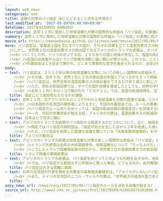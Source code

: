 ```yaml
---
layout: web_news
categories: web
title: 温暖化対策のパリ協定 米にとどまること求める声相次ぐ
last_modified_at: '2017-05-09T04:40:00+09:00'
datetime: 2017年05月09日 04時40分
description: 去年１１月に発効した地球温暖化対策の国際的な枠組み「パリ協定」の実施に向けたルール作りを話し合う作業部会が８日、ドイツで始まり、出席者からは世界第２位の温室効果ガスの排出国であるアメリカがパリ協定にとどまることを求める声が相次ぎました。
summary: 去年１１月に発効した地球温暖化対策の国際的な枠組み「パリ協定」の実施に向けたルール作りを話し合う作業部会が８日、ドイツで始まり、出席者からは世界第２位の温室効果ガスの排出国であるアメリカがパリ協定にとどまることを求める声が相次ぎました。
movie_url: https://newswebeasy.github.io/ja/news/web/movie/2017/05/09/k10010974381000.mp4
more: パリ協定は、発展途上国を含むすべての国が、それぞれ目標を立てて温室効果ガスの削減に取り組む国際的な枠組みで、去年１１月に発効しました。<br /><br
  />しかし、世界第２位の温室効果ガスの排出国であるアメリカのトランプ大統領は、オバマ前政権が進めてきた地球温暖化対策を全面的に見直すための大統領令に署名するなど対策に後ろ向きで、パリ協定から脱退するかどうか近く結論を出す考えを示しています。<br
  /><br />こうした中、ドイツのボンで８日、１９０余りの国と地域が参加して、各国の削減目標を評価・検証するための具体的なルール作りを話し合う事務レベルの作業部会が始まりました。アメリカ政府も交渉団を送っていますが、どこまで交渉に加わるか、定かではありません。<br
  /><br />各国の出席者からはトランプ政権の決断に強い関心が寄せられ、このうち、ことしのＣＯＰ２３の議長国を務める南太平洋のフィジーのカーン大使は「アメリカの決定について話をするのはまだ早いが、地球温暖化対策という非常に重要な課題にアメリカとともに取り組むことを楽しみにしている」と述べ、アメリカがパリ協定にとどまる重要性を強調しました。<br
  /><br />作業部会は１８日まで開かれ、どこまで実質的な交渉を進められるのか、注目されます。
body:
- text: パリ協定は、２０２０年以降の地球温暖化対策についての新しい国際的な枠組みで、おととし、フランスで開かれた国連の会議、「ＣＯＰ２１」で採択されました。<br
    /><br />その後、去年９月、世界１位と２位の排出国の中国とアメリカがそろって締結したことで各国が次々と締結し、パリ協定は採択から１年もたたない去年１１月、発効しました。今月５日の時点で締結した国は、日本を含む１４３か国にのぼり、世界全体の排出量のおよそ８３％を占めています。<br
    /><br />パリ協定は、世界全体の温室効果ガスの排出量をできるだけ早く減少に転じさせ、２０５０年以降には実質的にゼロにすることなどを目標に掲げています。先進国だけに温室効果ガスの排出削減を義務づけた京都議定書と異なり、発展途上国を含むすべての国が５年ごとに温室効果ガスの削減目標を提出し、対策を進めることが義務づけられていて、日本を含む多くの国がすでに２０２０年以降の削減目標を国連に提出しています。<br
    /><br />ただ、現在の削減目標では、すべての国が目標を達成したとしても、世界の平均気温の上昇を産業革命前と比べて２度未満に抑えるという協定の目標は達成できない見込みです。このため、各国が５年ごとに提出する温室効果ガスの削減目標をどう引き上げ、協定に実効性を持たせるかが、課題となっています。<br
    /><br />去年１１月にモロッコで開かれた「ＣＯＰ２２」では、各国の削減目標を、互いにどう評価し、検証するかなどの具体的なルールを２０１８年までに作ることが決められました。今回、ドイツのボンで開かれる作業部会は、期限内のルールの策定に向けた重要なはじめの一歩となる会議で、実質的な交渉を始めることができるかが注目されます。
  title: 協定にどう実効性もたせるかが課題
- text: 去年１１月、北アフリカのモロッコで行われた地球温暖化対策の国連の会議、ＣＯＰ２２では、パリ協定の詳しいルールを来年の秋までに作ることで各国が合意しました。<br
    /><br />日本政府の交渉団の関係者によりますと、今回の作業部会では、ルールの素案を提示するなど詳しいルール作りに向けた具体的な動きを作り出せるかや、来年開かれる各国の温室効果ガスの削減目標について話し合う会合で、各国が目標をさらに引き上げるための仕組みをどう作るかなどが焦点になるということです。<br
    /><br />パリ協定のルール作りをめぐっては、各国の削減目標の達成度合いを評価する仕組みの導入について、先進国と発展途上国の間で意見が対立していて、日本などの先進国がすべての国を同じ基準で評価するべきだと主張しているのに対し、途上国側は、これまで多くの温室効果ガスを排出してきた先進国側に、温暖化の進行についてより重い責任があることや、技術力の違いなどから、同じ基準で評価するのはのぞましくないと主張しています。こうした各国の主張が折り合うのか現状では見通せない状態で、日本政府の交渉団には、今回の作業部会の議論を取りまとめるために役割を果たすことが求められています。<br
    /><br />一方、今回の作業部会が始まる前、アメリカの代表は、温室効果ガスの削減目標の引き上げに対し消極的な発言をするなど、オバマ政権時代、温暖化対策の国際交渉をリードしてきたアメリカの姿勢が、トランプ政権になって確実に変化しているという見方もあります。これについて日本政府の交渉団の関係者は、「日本の温暖化対策に対する姿勢は変わらないので、これまでどおりの主張を続けていきたい」と話していて、アメリカの出方を慎重に見極めながら交渉に臨む方針です。
  title: 日本はどう交渉に臨む
- text: アメリカのトランプ大統領がパリ協定から脱退するかどうかについて、近く、結論を出す考えを示していますが、パリ協定には脱退に関する規定があり、すぐには脱退はできません。<br
    /><br />規定ではパリ協定の締約国は、「協定が効力を生じた日から３年を経過した後いつでも、国連に対して書面で脱退の通告を行うことにより、脱退できる」と定められています。つまり、協定が発効した２０１６年１１月から３年間は、脱退を通告できないことになっています。さらに、脱退は、国連が脱退の通告を受けた日から「１年を経過した日、又はそれよりも遅い日」と定められ、実際に脱退できるのは通告から最短でも１年後となります。つまり、仮にトランプ大統領が脱退を表明したとしても、パリ協定の規定で、アメリカが脱退の通告をできるのは２０１９年１１月からで、その時期に通告をしたとしても、実際に脱退できるのは早くとも２０２０年１１月となり、トランプ大統領は、みずからの任期終盤にならなければ脱退できないことになります。<br
    /><br />ただ、パリ協定を採択した国連の会議を開いている「気候変動枠組条約」そのものから脱退すれば、パリ協定からも脱退したものとみなすという規定があり、この条約は、通告から最短で１年で脱退が可能です。しかし、１９９２年、「気候変動枠組条約」に署名したのは、トランプ大統領と同じ共和党のブッシュ元大統領で、アメリカ議会の上院も承認したことなどから、専門家からは、この条約からの脱退は、現実的な選択肢ではないという指摘もあります。
  title: アメリカの動向は
- text: アメリカのトランプ大統領は地球温暖化対策の新しい国際的な枠組み「パリ協定」から脱退するかどうかについて近く結論を出す考えを示していて、その判断が注目されています。<br
    /><br />トランプ大統領は去年の大統領選挙中、地球温暖化について「でっち上げだ」などと述べ、否定的な立場をとり、一時、パリ協定から脱退すると主張していました。そして、大統領就任後すぐにオバマ前政権では環境保護の観点などから認められていなかった原油パイプラインの建設計画を推進するよう指示するなど環境問題よりも雇用の創出を優先する姿勢を鮮明にしました。さらに、地球温暖化対策を推進してきた環境保護局の長官に、オバマ前政権の温暖化対策を強く批判してきたスコット・プルイット氏を起用した上、ことし１０月から始まる２０１８年度予算の政府案では、環境保護局の予算をおよそ３０％削減する方針を示しました。また、３月２８日にはオバマ前政権が進めてきた地球温暖化対策を全面的に見直すための大統領令に署名しました。この大統領令はアメリカ国内のエネルギー生産を妨げる規制や政策を見直すよう関係省庁に求めるもので、オバマ前大統領が温暖化対策の柱としておととし打ち出した、全米の火力発電所からの二酸化炭素の排出を規制する「クリーン・パワー・プラン」も見直しの対象に含まれています。さらに、大統領令ではオバマ前政権が禁止した国有地での石炭の採掘について規制を廃止するとしています。<br
    /><br />こうしたトランプ政権発足後の対応から、世界第２位の温室効果ガスの排出国であるアメリカの温暖化対策が大きく後退するのではないかと懸念されています。トランプ大統領は就任１００日となる先月２９日に東部ペンシルベニア州で演説し、パリ協定について「中国やロシア、それにインドが何も貢献しないのに、アメリカは何十億ドルも払う一方的な協定だ。合意を完全に履行すれば最終的にアメリカのＧＤＰ＝国内総生産が縮小する可能性がある」と述べ、負担が重いと非難しました。そのうえで「今後２週間で大きな決定をする」と述べ、パリ協定から脱退するかどうかについて近く結論を出す考えを示し、トランプ大統領の判断が注目されています。
  title: トランプ政権の環境政策は
- text: アメリカのトランプ大統領は、パリ協定をめぐってどのような判断を出すのか。地球温暖化対策の国際交渉が専門で名古屋大学大学院の高村ゆかり教授はパリ協定からの脱退という選択肢を選ぶ可能性は低いのではないかとしています。これは、例えば、パリ協定をめぐる交渉の結果、石油や石炭の輸出入に関して厳しい規制が設けられると、たとえ、アメリカが協定に加わっていなくても、途上国などの協定の締約国はアメリカから石油や石炭を輸入できなくなります。このため、海外に輸出したい国内の石油や石炭業界からはトランプ政権に対して、アメリカが不在のまま、自国に不利なルール作りが進められるのを避けるためにも交渉の場に残ることを求める声があがっているのです。<br
    /><br />では、パリ協定から脱退せずに枠組みに残った場合、どうなるのか。高村教授は政権内にパリ協定に対して否定的な意見があるため、パリ協定の効力を「弱める」何らかの対応を取る可能性があると指摘しています。具体的には、オバマ前政権が打ち出した、２０２５年に温室効果ガスの排出量を２００５年と比べて２６％から２８％削減するという目標を引き下げる可能性や、途上国への支援を含む、国連の温暖化対策プログラムへの数十億ドルにのぼる資金拠出をやめる可能性があるとしています。この場合、パリ協定のルールづくりの交渉が厳しさを増すおそれがあると指摘しています。アメリカの対応に対して発展途上国が激しく反発し、パリ協定の採択に至る交渉で先進国と途上国の間で、最も激しい争点となってきた、途上国に対する資金支援の問題が再燃する懸念があるからだといいます。さらに、アメリカが資金を拠出しない場合、途上国側から、先進国側に対して、さらに多くの資金を拠出すべきだと主張する可能性があり、日本にもその影響が及ぶおそれもあるといいます。高村教授は、トランプ大統領のこれまでの言動から、温暖化対策に対するアメリカの姿勢が後退する可能性が高く、厳しい交渉を経て採択されたパリ協定は、大きな困難に直面することになると指摘しています。
  title: パリ協定は大きな困難に直面
- text: 日本の交渉団の代表を務める外務省の森美樹夫審議官は、「アメリカがいないパリ協定は世界的に難しいことになる。日本としては、パリ協定の枠組みの中でアメリカとの連携を深めていきたい」と述べ、アメリカの決定を日本政府としても注視している姿勢を示しました。<br
    /><br />また、ドイツの交渉団のニコル・ウィルケ代表は、「世界最大の経済大国であるアメリカがパリ協定に残れば、世界に重要なメッセージとなる。アメリカにとって協定に残る経済的な理由は十分にある」と述べ、温暖化対策が経済成長を促すと指摘してアメリカがパリ協定にとどまることに期待を示しました。
  title: ''
easy_news_url: /news/easy/2017/05/09/パリ協定のルールを決める会議が始まる/
source_url: http://www3.nhk.or.jp/news/html/20170509/k10010974381000.html
...
```

